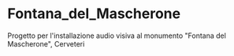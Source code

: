 # Fontana_del_Mascherone
Progetto per l'installazione audio visiva al monumento "Fontana del Mascherone", Cerveteri

